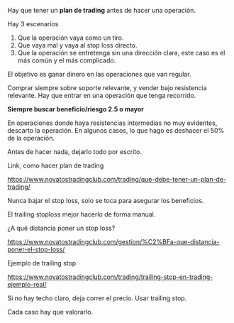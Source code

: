 Hay que tener un **plan de trading** antes de hacer una operación.

Hay 3 escenarios

1. Que la operación vaya como un tiro.
2. Que vaya mal y vaya al stop loss directo.
3. Que la operación se entretenga sin una dirección clara, este caso es el más común y el más complicado.

El objetivo es ganar dinero en las operaciones que van regular.

Comprar siempre sobre soporte relevante, y vender bajo resistencia relevante. Hay que entrar en una operación que tenga recorrido.

**Siempre buscar beneficio/riesgo 2.5 o mayor**

En operaciones donde haya resistencias intermedias no muy evidentes, descarto la operación. En algunos casos, lo que hago es deshacer el 50% de la operación.

Antes de hacer nada, dejarlo todo por escrito.


Link, como hacer plan de trading

https://www.novatostradingclub.com/trading/que-debe-tener-un-plan-de-trading/

Nunca bajar el stop loss, solo se toca para asegurar los beneficios.

El trailing stoploss mejor hacerlo de forma manual. 


¿A qué distancia poner un stop loss?

https://www.novatostradingclub.com/gestion/%C2%BFa-que-distancia-poner-el-stop-loss/

Ejemplo de trailing stop

https://www.novatostradingclub.com/trading/trailing-stop-en-trading-ejemplo-real/


Si no hay techo claro, deja correr el precio. Usar trailing stop.

Cada caso hay que valorarlo.